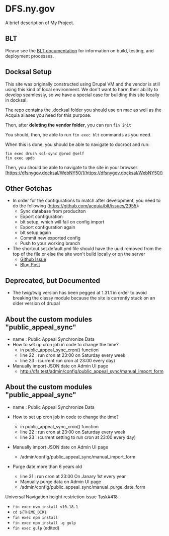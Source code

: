 # DFS.ny.gov
A brief description of My Project.

## BLT

Please see the [BLT documentation](http://blt.readthedocs.io/en/latest/) for information on build, testing, and deployment processes.

## Docksal Setup

This site was originally constructed using Drupal VM and the vendor is still using this kind of local environment. We don't want to harm their ability to develop seamlessly, so we have a special case for building this site locally in docksal.

The repo contains the .docksal folder you should use on mac as well as the Acquia aliases you need for this purpose.

Then, after **deleting the vendor folder**, you can run `fin init`

You should, then, be able to run `fin exec blt` commands as you need.

When this is done, you should be able to navigate to docroot and run:

```
fin exec drush sql-sync @prod @self
fin exec updb
```

Then, you should be able to navigate to the site in your browser: [https://dfsnygov.docksal/WebNY50/](https://dfsnygov.docksal/WebNY50/)

## Other Gotchas
 - In order for the configurations to match after development, you need to do the following (https://github.com/acquia/blt/issues/2955):
   - Sync database from produciton
   - Export configuration
   - blt setup, which will fail on config import
   - Export configuration again
   - blt setup again
   - Commit new exported config
   - Push to your working branch
 - The shortcut.set.default.yml file should have the uuid removed from the top of the file or else the site won't build locally or on the server
   - [Github Issue](https://github.com/acquia/blt/issues/1948)
   - [Blog Post](https://danepowell.com/blog/installing-sites-existing-config-drupal-8)

## Deprecated, but Documented

 - The twig/twig version has been pegged at 1.31.1 in order to avoid breaking the classy module because the site is currently stuck on an older version of drupal


## About the custom modules "public_appeal_sync"
- name : Public Appeal Synchronize Data
- How to set up cron job in code to change the time?
  - in public_appeal_sync_cron() function
  - line 22 : run cron at 23:00 on Saturday every week
  - line 23 : (current run cron at 23:00 every day)
- Manually import JSON date on Admin UI page
  - http://dfs.test/admin/config/public_appeal_sync/manual_import_form


## About the custom modules "public_appeal_sync"
- name : Public Appeal Synchronize Data
- How to set up cron job in code to change the time?
  - in public_appeal_sync_cron() function
  - line 22 : run cron at 23:00 on Saturday every week
  - line 23 : (current setting to run cron at 23:00 every day)
- Manually import JSON date on Admin UI page
  - /admin/config/public_appeal_sync/manual_import_form

- Purge date more than 6 years old
  - line 31 : run cron at 23:00 On Janary 1st every year
  - Manually purge data on Admin UI page
  - /admin/config/public_appeal_sync/manual_purge_date_form

Universal Navigation height restriction issue Task#418
  - `fin exec nvm install v10.18.1`
  - `cd ${THEME_DIR}`
  - `fin exec npm install`
  - `fin exec npm install -g gulp`
  - `fin exec gulp` (edited)

